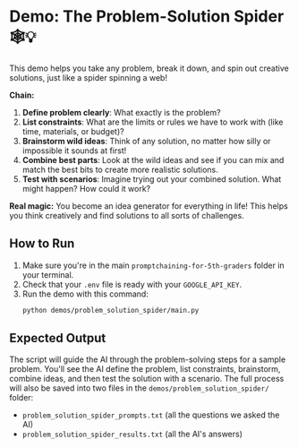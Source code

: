 # Demo: The Problem-Solution Spider 🕸️💡

This demo helps you take any problem, break it down, and spin out creative solutions, just like a spider spinning a web!

**Chain:**

1.  **Define problem clearly**: What exactly is the problem?
2.  **List constraints**: What are the limits or rules we have to work with (like time, materials, or budget)?
3.  **Brainstorm wild ideas**: Think of any solution, no matter how silly or impossible it sounds at first!
4.  **Combine best parts**: Look at the wild ideas and see if you can mix and match the best bits to create more realistic solutions.
5.  **Test with scenarios**: Imagine trying out your combined solution. What might happen? How could it work?

**Real magic:** You become an idea generator for everything in life! This helps you think creatively and find solutions to all sorts of challenges.

## How to Run

1.  Make sure you're in the main `promptchaining-for-5th-graders` folder in your terminal.
2.  Check that your `.env` file is ready with your `GOOGLE_API_KEY`.
3.  Run the demo with this command:
    ```bash
    python demos/problem_solution_spider/main.py
    ```

## Expected Output

The script will guide the AI through the problem-solving steps for a sample problem. You'll see the AI define the problem, list constraints, brainstorm, combine ideas, and then test the solution with a scenario. The full process will also be saved into two files in the `demos/problem_solution_spider/` folder:

- `problem_solution_spider_prompts.txt` (all the questions we asked the AI)
- `problem_solution_spider_results.txt` (all the AI's answers)

